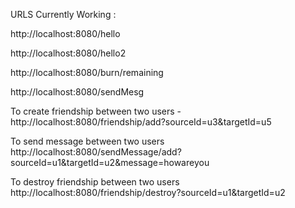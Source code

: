 URLS Currently Working :


http://localhost:8080/hello

http://localhost:8080/hello2

http://localhost:8080/burn/remaining

http://localhost:8080/sendMesg

To create friendship between two users -
http://localhost:8080/friendship/add?sourceId=u3&targetId=u5

To send message between two users
http://localhost:8080/sendMessage/add?sourceId=u1&targetId=u2&message=howareyou


To destroy friendship between two users
http://localhost:8080/friendship/destroy?sourceId=u1&targetId=u2
